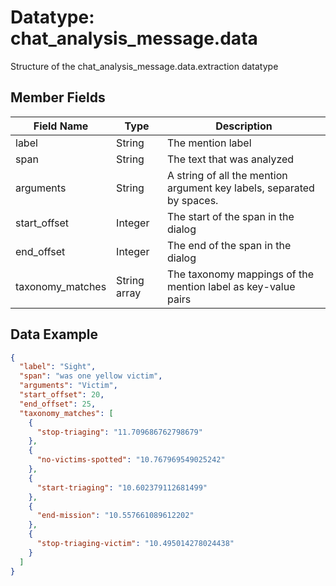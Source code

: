 # Datatype: chat_analysis_message.data 

Structure of the chat_analysis_message.data.extraction datatype


## Member Fields

| Field Name | Type | Description
| --- | --- | --- |
| label | String | The mention label
| span | String | The text that was analyzed
| arguments | String | A string of all the mention argument key labels, separated by spaces.
| start_offset | Integer | The start of the span in the dialog
| end_offset | Integer | The end of the span in the dialog
| taxonomy_matches | String array | The taxonomy mappings of the mention label as key-value pairs


## Data Example
```json
{
  "label": "Sight",
  "span": "was one yellow victim",
  "arguments": "Victim",
  "start_offset": 20,
  "end_offset": 25,
  "taxonomy_matches": [
    {
      "stop-triaging": "11.709686762798679"
    },
    {
      "no-victims-spotted": "10.767969549025242"
    },
    {
      "start-triaging": "10.602379112681499"
    },
    {
      "end-mission": "10.557661089612202"
    },
    {
      "stop-triaging-victim": "10.495014278024438"
    }
  ]
}
```
